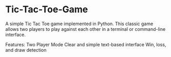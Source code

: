 # Tic-Tac-Toe-Game
A simple Tic Tac Toe game implemented in Python. This classic game allows two players to play against each other in a terminal or command-line interface.

Features:
Two Player Mode
Clear and simple text-based interface
Win, loss, and draw detection
